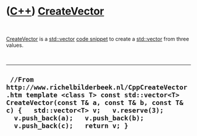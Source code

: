 
 

 

 

 

 

([C++](Cpp.md)) [CreateVector](CppCreateVector.md)
====================================================

 

[CreateVector](CppCreateVector.md) is a [std::vector](CppVector.md)
[code snippet](CppCodeSnippets.md) to create a
[std::vector](CppVector.md) from three values.

 

  -----------------------------------------------------------------------------------------------------------------------------------------------------------------------------------------------------------------------------------------------------------------
  ` //From http://www.richelbilderbeek.nl/CppCreateVector.htm template <class T> const std::vector<T> CreateVector(const T& a, const T& b, const T& c) {   std::vector<T> v;   v.reserve(3);   v.push_back(a);   v.push_back(b);   v.push_back(c);   return v; }`
  -----------------------------------------------------------------------------------------------------------------------------------------------------------------------------------------------------------------------------------------------------------------

 

 

 

 

 

 

